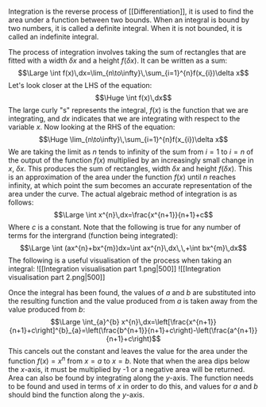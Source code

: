 Integration is the reverse process of [[Differentiation]], it is used to find the area under a function between two bounds. When an integral is bound by two numbers, it is called a definite integral. When it is not bounded, it is called an indefinite integral.

The process of integration involves taking the sum of rectangles that are fitted with a width $\delta x$ and a height $f(\delta x)$. It can be written as a sum:
$$\Large \int f(x)\,dx=\lim_{n\to\infty}\,\sum_{i=1}^{n}f(x_{i})\delta x$$
Let's look closer at the LHS of the equation:
$$\Huge \int f(x)\,dx$$
The large curly "s" represents the integral, $f(x)$ is the function that we are integrating, and $dx$ indicates that we are integrating with respect to the variable $x$. Now looking at the RHS of the equation:
$$\Huge \lim_{n\to\infty}\,\sum_{i=1}^{n}f(x_{i})\delta x$$
We are taking the limit as $n$ tends to infinity of the sum from  $i=1$ to $i=n$ of the output of the function $f(x)$ multiplied by an increasingly small change in $x$, $\delta x$. This produces the sum of rectangles, width $\delta x$ and height $f(\delta x)$. This is an approximation of the area under the function $f(x)$ until $n$ reaches infinity, at which point the sum becomes an accurate representation of the area under the curve. The actual algebraic method of integration is as follows:
$$\Large \int x^{n}\,dx=\frac{x^{n+1}}{n+1}+c$$
Where $c$ is a constant. Note that the following is true for any number of terms for the intergrand (function being integrated):
$$\Large \int (ax^{n}+bx^{m})dx=\int ax^{n}\,dx\,\,+\int bx^{m}\,dx$$
The following is a useful visualisation of the process when taking an integral:
![[Integration visualisation part 1.png|500]]
![[Integration visualisation part 2.png|500]]

Once the integral has been found, the values of $a$ and $b$ are substituted into the resulting function and the value produced from $a$ is taken away from the value produced from $b$:
$$\Large \int_{a}^{b} x^{n}\,dx=\left[\frac{x^{n+1}}{n+1}+c\right]^{b}_{a}=\left(\frac{b^{n+1}}{n+1}+c\right)-\left(\frac{a^{n+1}}{n+1}+c\right)$$
This cancels out the constant and leaves the value for the area under the function $f(x)=x^{n}$ from $x=a$ to $x=b$. Note that when the area dips below the $x$-axis, it must be multiplied by -1 or a negative area will be returned. Area can also be found by integrating along the $y$-axis. The function needs to be found and used in terms of $x$ in order to do this, and values for $a$ and $b$ should bind the function along the $y$-axis.